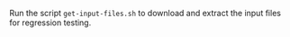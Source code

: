 Run the script `get-input-files.sh` to download and extract the input files for regression testing.

